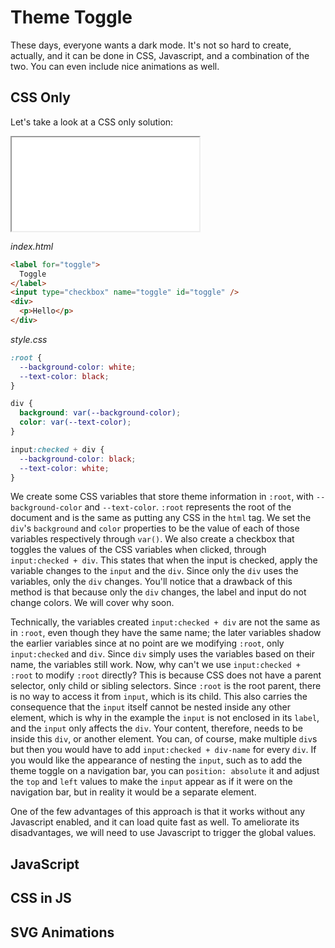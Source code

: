 # Theme Toggle

These days, everyone wants a dark mode. It's not so hard to create, actually, and it can be done in CSS, Javascript, and a combination of the two. You can even include nice animations as well.

## CSS Only

Let's take a look at a CSS only solution:

<iframe src="./examples/css/index.html"></iframe>

_index.html_

```html
<label for="toggle">
  Toggle
</label>
<input type="checkbox" name="toggle" id="toggle" />
<div>
  <p>Hello</p>
</div>
```

_style.css_

```css
:root {
  --background-color: white;
  --text-color: black;
}

div {
  background: var(--background-color);
  color: var(--text-color);
}

input:checked + div {
  --background-color: black;
  --text-color: white;
}
```

We create some CSS variables that store theme information in `:root`, with `--background-color` and `--text-color`. `:root` represents the root of the document and is the same as putting any CSS in the `html` tag. We set the `div`'s `background` and `color` properties to be the value of each of those variables respectively through `var()`. We also create a checkbox that toggles the values of the CSS variables when clicked, through `input:checked + div`. This states that when the input is checked, apply the variable changes to the `input` and the `div`. Since only the `div` uses the variables, only the `div` changes. You'll notice that a drawback of this method is that because only the `div` changes, the label and input do not change colors. We will cover why soon.

Technically, the variables created `input:checked + div` are not the same as in `:root`, even though they have the same name; the later variables shadow the earlier variables since at no point are we modifying `:root`, only `input:checked` and `div`. Since `div` simply uses the variables based on their name, the variables still work. Now, why can't we use `input:checked + :root` to modify `:root` directly? This is because CSS does not have a parent selector, only child or sibling selectors. Since `:root` is the root parent, there is no way to access it from `input`, which is its child. This also carries the consequence that the `input` itself cannot be nested inside any other element, which is why in the example the `input` is not enclosed in its `label`, and the `input` only affects the `div`. Your content, therefore, needs to be inside this `div`, or another element. You can, of course, make multiple `div`s but then you would have to add `input:checked + div-name` for every `div`. If you would like the appearance of nesting the `input`, such as to add the theme toggle on a navigation bar, you can `position: absolute` it and adjust the `top` and `left` values to make the `input` appear as if it were on the navigation bar, but in reality it would be a separate element.

One of the few advantages of this approach is that it works without any Javascript enabled, and it can load quite fast as well. To ameliorate its disadvantages, we will need to use Javascript to trigger the global values.

## JavaScript

## CSS in JS

## SVG Animations
